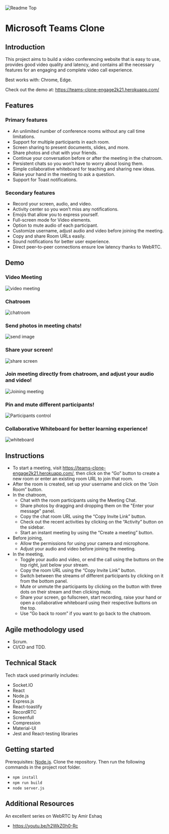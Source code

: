 <img width="100%">![Readme Top](https://user-images.githubusercontent.com/55129843/125173135-3ba9c000-e1db-11eb-86b4-b2cce9498fdb.png)</img>
# Microsoft Teams Clone

## Introduction

This project aims to build a video conferencing website that is easy to use, provides good video quality and latency, and contains all the necessary features for an engaging and complete video call experience.

Best works with: Chrome, Edge.

Check out the demo at: https://teams-clone-engage2k21.herokuapp.com/

## Features

### Primary features 

* An unlimited number of conference rooms without any call time limitations.
* Support for multiple participants in each room.
* Screen sharing to present documents, slides, and more.
* Share photos and chat with your friends.
* Continue your conversation before or after the meeting in the chatroom.
* Persistent chats so you won’t have to worry about losing them.
* Simple collaborative whiteboard for teaching and sharing new ideas.
* Raise your hand in the meeting to ask a question.
* Support for Toast notifications.

### Secondary features

* Record your screen, audio, and video.
* Activity center so you won’t miss any notifications.
* Emojis that allow you to express yourself.
* Full-screen mode for Video elements.
* Option to mute audio of each participant.
* Customize username, adjust audio and video before joining the meeting.
* Copy and share Room URLs easily.
* Sound notifications for better user experience.
* Direct peer-to-peer connections ensure low latency thanks to WebRTC.

## Demo
### Video Meeting
![video meeting](https://user-images.githubusercontent.com/55129843/125177227-a4069a80-e1f7-11eb-9269-b0378bd176d7.png)
### Chatroom
![chatroom](https://user-images.githubusercontent.com/55129843/125177233-b5e83d80-e1f7-11eb-8670-0f3998aac8e5.png)
### Send photos in meeting chats!
![send image](https://user-images.githubusercontent.com/55129843/125177230-ae289900-e1f7-11eb-8702-d9c5c8c07362.png)
### Share your screen!
![share screen](https://user-images.githubusercontent.com/55129843/125177238-c00a3c00-e1f7-11eb-9901-a98894916d91.png)
### Join meeting directly from chatroom, and adjust your audio and video!
![Joining meeting](https://user-images.githubusercontent.com/55129843/125177334-88e85a80-e1f8-11eb-8931-adc376b852c4.gif)
### Pin and mute different participants!
![Participants control](https://user-images.githubusercontent.com/55129843/125177279-1b3c2e80-e1f8-11eb-8822-f48a959750c4.gif)
### Collaborative Whiteboard for better learning experience!
![whiteboard](https://user-images.githubusercontent.com/55129843/125177286-28591d80-e1f8-11eb-8574-ab21c9a6fc53.gif)





## Instructions

* To start a meeting, visit https://teams-clone-engage2k21.herokuapp.com/, then click on the “Go” button to create a new room or enter an existing room URL to join that room.
* After the room is created, set up your username and click on the “Join Room” button.
* In the chatroom,
  * Chat with the room participants using the Meeting Chat.
  * Share photos by dragging and dropping them on the "Enter your message" panel.
  * Copy the chat room URL using the “Copy Invite Link” button.
  * Check out the recent activities by clicking on the “Activity” button on the sidebar.
  * Start an instant meeting by using the “Create a meeting” button.
* Before joining,
  * Allow the permissions for using your camera and microphone.
  * Adjust your audio and video before joining the meeting.
* In the meeting,
  * Toggle your audio and video, or end the call using the buttons on the top right, just below your stream.
  * Copy the room URL using the “Copy Invite Link” button.
  * Switch between the streams of different participants by clicking on it from the bottom panel.
  * Mute or unmute the participants by clicking on the button with three dots on their stream and then clicking mute.
  * Share your screen, go fullscreen, start recording, raise your hand or open a collaborative whiteboard using their respective      buttons on the top.
  * Use “Go back to room” if you want to go back to the chatroom.

## Agile methodology used
* Scrum.
* CI/CD and TDD.

## Technical Stack
Tech stack used primarily includes:
* Socket.IO
* React
* Node.js
* Express.js
* React-toastify
* RecordRTC
* Screenfull
* Compression
* Material-UI
* Jest and React-testing libraries

## Getting started
Prerequisites: [Node.js](https://nodejs.org/en/).
Clone the repository.
Then run the following commands in the project root folder.
* ```npm install ```
* ```npm run build```
* ```node server.js```

## Additional Resources
An excellent series on WebRTC by Amir Eshaq
* https://youtu.be/h2WkZ0h0-Rc

